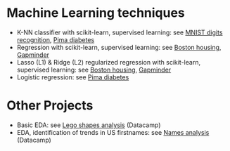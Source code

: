 # Machine Learning techniques
- K-NN classifier with scikit-learn, supervised learning: see [MNIST digits recognition](MNIST%20digits%20recognition/K-NN%20classifier%20with%20scikit-learn%20(supervised%20learning).ipynb), [Pima diabetes](PIMA%20Indians/K-NN%20classifier%20diabetes.ipynb)
- Regression with scikit-learn, supervised learning: see [Boston housing](Boston%20housing/Regression%20with%20scikit-learn%20(supervised%20learning).ipynb), [Gapminder](Gapminder/Regression%20with%20scikit-learn%20(supervised%20learning).ipynb)
- Lasso (L1) & Ridge (L2) regularized regression with scikit-learn, supervised learning: see [Boston housing](Boston%20housing/Regression%20with%20scikit-learn%20(supervised%20learning).ipynb), [Gapminder](Gapminder/Regression%20with%20scikit-learn%20(supervised%20learning).ipynb)
- Logistic regression: see [Pima diabetes](PIMA%20Indians/K-NN%20classifier%20diabetes.ipynb)

# Other Projects
- Basic EDA: see [Lego shapes analysis](Legos/Legos.ipynb) (Datacamp)
- EDA, identification of trends in US firstnames: see [Names analysis](NamesAnalysis/NamesAnalysis.ipynb) (Datacamp)